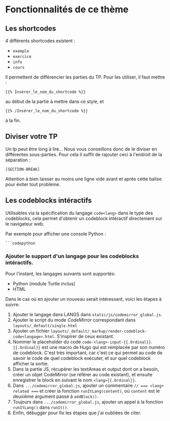 # Fonctionnalités de ce thème

## Les shortcodes

4 différents shortcodes existent :
- `exemple`
- `exercice`
- `info`
- `cours`

Il permettent de différencier les parties du TP. Pour les utiliser, il faut mettre :

```
{{% Insérer_le_nom_du_shortcode %}}
```
au début de la partie à mettre dans ce style, et

```
{{% /Insérer_le_nom_du_shortcode %}}
```

à la fin.


## Diviser votre TP

Un tp peut être long à lire... Nous vous conseillons donc de le diviser en différentes sous-parties.
Pour cela il suffit de rajouter ceci à l'endroit de la séparation :

```
[SECTION-BREAK]
```

Attention à bien laisser au moins une ligne vide avant et après cette balise pour éviter tout problème.



## Les codeblocks intéractifs

Utilisables via la spécification du langage `code<lang>` dans le type des
codeblocks, cela permet d'obtenir un codeblock intéractif directement sur le
navigateur web. 

Par exemple pour afficher une console Python : 
````
```codepython
````

### Ajouter le support d'un langage pour les codeblocks intéractifs.

Pour l'instant, les langages suivants sont supportés:

- Python (module Turtle inclus)
- HTML

Dans le cas où en ajouter un nouveau serait intéressant, voici les étapes à suivre:

1. Ajouter le langage dans LANGS dans `static/js/codemirror_global.js`.
2. Ajouter le script du mode _CodeMirror_ correspondant dans `layouts/_default/single.html`
3. Ajouter un fichier `layouts/_default/_markup/render-codeblock-code<langage>.html`. S'inspirer de ceux existant.
4. Nommer le placeholder du code `code-<lang>-input-{{.Ordinal}}`. `{{.Ordinal}}` est une macro de Hugo qui est remplacée par son numéro de codeblock. C'est très important, car c'est ce qui permet au code de savoir le code de quel codeblock exécuter, et sur quel codeblock afficher la sortie.
5. Dans la partie JS, récupérer les textAreas et output dont on a besoin, créer un objet CodeMirror (se référer au code existant), et ensuite enregistrer le block en suivant le nom `<lang>{{.Ordinal}}`.
6. Dans `.../codemirror_global.js`, ajouter un commentaire `// === <lang> related ===` et créer la fonction `runItLang(content)`, où `content` est le deuxième argument passé à `addBlock()`.
7. Toujours dans `.../codemirror_global.js`, ajouter un appel à la fonction `runItLang()` dans `runIt()`.
8. Enfin, débugger pour fix les étapes que j'ai oubliées de citer.
